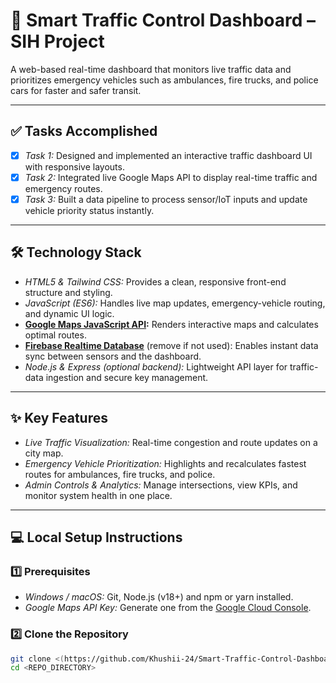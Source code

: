 # 🚦 Smart Traffic Control Dashboard – SIH Project

A web-based real-time dashboard that monitors live traffic data and prioritizes emergency vehicles such as ambulances, fire trucks, and police cars for faster and safer transit.

---

## ✅ Tasks Accomplished
- [x] *Task 1:* Designed and implemented an interactive traffic dashboard UI with responsive layouts.  
- [x] *Task 2:* Integrated live Google Maps API to display real-time traffic and emergency routes.  
- [x] *Task 3:* Built a data pipeline to process sensor/IoT inputs and update vehicle priority status instantly.

---

## 🛠 Technology Stack
- *HTML5 & Tailwind CSS:* Provides a clean, responsive front-end structure and styling.  
- *JavaScript (ES6):* Handles live map updates, emergency-vehicle routing, and dynamic UI logic.  
- **[Google Maps JavaScript API](https://developers.google.com/maps/documentation/javascript):** Renders interactive maps and calculates optimal routes.  
- **[Firebase Realtime Database](https://firebase.google.com/products/realtime-database)** (remove if not used): Enables instant data sync between sensors and the dashboard.  
- *Node.js & Express (optional backend):* Lightweight API layer for traffic-data ingestion and secure key management.

---

## ✨ Key Features
- *Live Traffic Visualization:* Real-time congestion and route updates on a city map.  
- *Emergency Vehicle Prioritization:* Highlights and recalculates fastest routes for ambulances, fire trucks, and police.  
- *Admin Controls & Analytics:* Manage intersections, view KPIs, and monitor system health in one place.

---

## 💻 Local Setup Instructions

### 1️⃣ Prerequisites
- *Windows / macOS:* Git, Node.js (v18+) and npm or yarn installed.  
- *Google Maps API Key:* Generate one from the [Google Cloud Console](https://console.cloud.google.com/).

### 2️⃣ Clone the Repository
```bash
git clone <(https://github.com/Khushii-24/Smart-Traffic-Control-Dashboard.git))>
cd <REPO_DIRECTORY>
